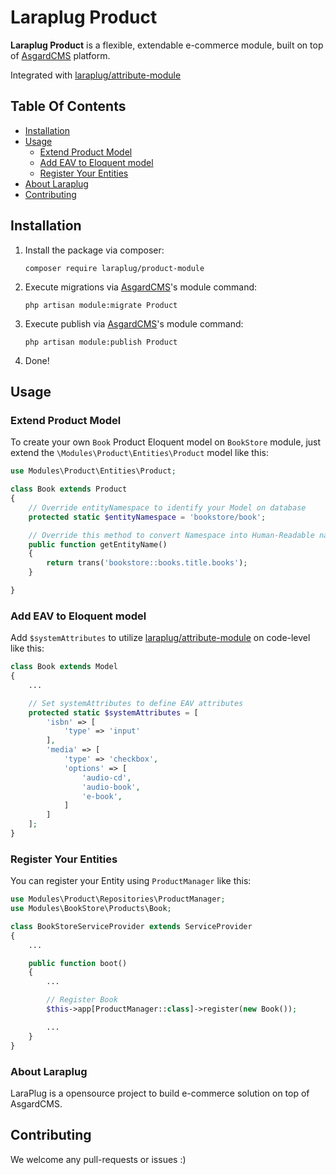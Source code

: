 # Laraplug Product

**Laraplug Product** is a flexible, extendable e-commerce module, built on top of [AsgardCMS](https://github.com/AsgardCms/Platform) platform.

Integrated with [laraplug/attribute-module](https://github.com/laraplug/attribute-module)

## Table Of Contents

- [Installation](#installation)
- [Usage](#usage)
    - [Extend Product Model](#extend-product-model)
    - [Add EAV to Eloquent model](#add-eav-to-eloquent-model)
    - [Register Your Entities](#register-your-entities)
- [About Laraplug](#about-laraplug)
- [Contributing](#contributing)

## Installation

1. Install the package via composer:
    ```shell
    composer require laraplug/product-module
    ```

2. Execute migrations via [AsgardCMS](https://github.com/AsgardCms/Platform)'s module command:
    ```shell
    php artisan module:migrate Product
    ```

3. Execute publish via [AsgardCMS](https://github.com/AsgardCms/Platform)'s module command:
    ```shell
    php artisan module:publish Product
    ```

4. Done!


## Usage

### Extend Product Model

To create your own `Book` Product Eloquent model on `BookStore` module, just extend the `\Modules\Product\Entities\Product` model like this:

```php
use Modules\Product\Entities\Product;

class Book extends Product
{
    // Override entityNamespace to identify your Model on database
    protected static $entityNamespace = 'bookstore/book';

    // Override this method to convert Namespace into Human-Readable name
    public function getEntityName()
    {
        return trans('bookstore::books.title.books');
    }

}
```

### Add EAV to Eloquent model

Add `$systemAttributes` to utilize [laraplug/attribute-module](https://github.com/laraplug/attribute-module) on code-level like this:

```php
class Book extends Model
{
    ...

    // Set systemAttributes to define EAV attributes
    protected static $systemAttributes = [
        'isbn' => [
            'type' => 'input'
        ],
        'media' => [
            'type' => 'checkbox',
            'options' => [
                'audio-cd',
                'audio-book',
                'e-book',
            ]
        ]
    ];
}
```

### Register Your Entities

You can register your Entity using `ProductManager` like this:

```php
use Modules\Product\Repositories\ProductManager;
use Modules\BookStore\Products\Book;

class BookStoreServiceProvider extends ServiceProvider
{
    ...

    public function boot()
    {
        ...

        // Register Book
        $this->app[ProductManager::class]->register(new Book());

        ...
    }
}
```

### About Laraplug

LaraPlug is a opensource project to build e-commerce solution on top of AsgardCMS.


## Contributing

We welcome any pull-requests or issues :)
